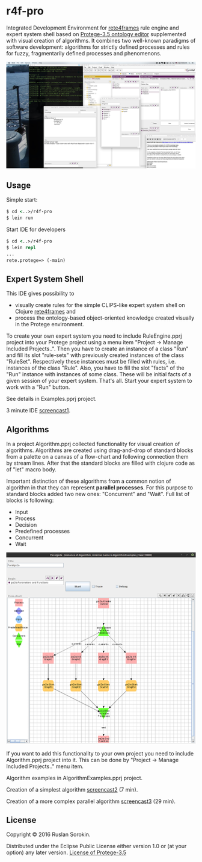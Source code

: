 # r4f-pro

Integrated Development Environment for [rete4frames](https://github.com/rururu/rete4frames) rule engine and expert system shell based on [Protege-3.5 ontology editor](http://protege.stanford.edu) supplemented with visual creation of algorithms. It combines two well-known paradigms of software development: algorithms for strictly defined processes and rules for fuzzy, fragmentarily defined processes and phenomenons.

![screenshot](screenshot.jpg)

## Usage

Simple start:
```clj
$ cd <..>/r4f-pro
$ lein run
```
Start IDE for developers
```clj
$ cd <..>/r4f-pro
$ lein repl
...
rete.protege=> (-main)
```
## Expert System Shell

This IDE gives possibility to
  * visually create rules for the simple CLIPS-like expert system shell on Clojure [rete4frames](https://github.com/rururu/rete4frames) and
  * process the ontology-based object-oriented knowledge created visually in the Protege environment.

To create your own expert system you need to include RuleEngine.pprj project into your Protege project using a menu item "Project -> Manage Included Projects..".
Then you have to create an instance of a class  "Run" and fill its slot "rule-sets" with previously created instances of the class "RuleSet". Respectively these instances must be filled with rules, i.e. instances of the class "Rule". Also, you have to fill the slot "facts" of the "Run" instance with instances of some class. These will be initial facts of a given session of your expert system. That's all. Start your expert system to work with a "Run" button.

See details in Examples.pprj project.

3 minute IDE [screencast1](https://www.youtube.com/watch?v=RZKKq6Pym44&feature=youtu.be).

## Algorithms

In a project Algorithm.pprj collected functionality for visual creation of algorithms. Algorithms are created using drag-and-drop of standard blocks from a palette on a canvas of a flow-chart and following connection them by stream lines. After that the standard blocks are filled with clojure code as of "let" macro body.  

Important distinction of these algorithms from a common notion of algorithm in that they can represent **parallel processes**. For this purpose to standard blocks added two new ones: "Concurrent" and "Wait". Full list of blocks is following:

  * Input
  * Process
  * Decision
  * Predefined processes
  * Concurrent
  * Wait

![screenshot](Algorithm.png)  

If you want to add this functionality to your own project you need to include Algorithm.pprj project into it. This can be done by "Project -> Manage Included Projects.." menu item.

Algorithm examples in AlgorithmExamples.pprj project.

Creation of a simplest algorithm [screencast2](https://youtu.be/oRCMw_rnLvg) (7 min).

Creation of a more complex parallel algorithm [screencast3](https://youtu.be/exca_ac2bj4) (29 min).

## License

Copyright © 2016 Ruslan Sorokin.

Distributed under the Eclipse Public License either version 1.0 or (at
your option) any later version.
[License of Protege-3.5](https://github.com/rururu/r4f-pro/blob/master/LICENSE_PROTEGE)
